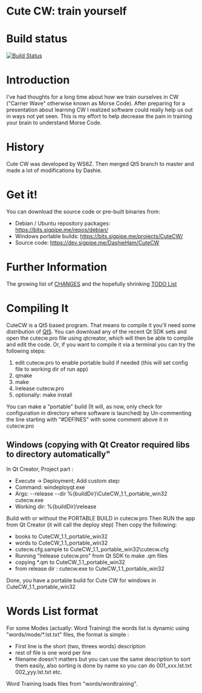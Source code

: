 Cute CW: train yourself
=======================

# Build status
[![Build Status](https://dronegh.sigpipe.me/api/badges/rhaamo/CuteCW/status.svg)](https://dronegh.sigpipe.me/rhaamo/CuteCW)

# Introduction

  I've had thoughts for a long time about how we train ourselves in CW
  ("Carrier Wave" otherwise known as Morse Code).  After preparing for a
  presentation about learning CW I realized software could really help
  us out in ways not yet seen.  This is my effort to help decrease the
  pain in training your brain to understand Morse Code.

# History
  Cute CW was developed by WS6Z.
  Then merged Qt5 branch to master and made a lot of modifications by Dashie.

# Get it!

  You can download the source code or pre-built binaries from:
  - Debian / Ubuntu repository packages: https://bits.sigpipe.me/repos/debian/
  - Windows portable builds: https://bits.sigpipe.me/projects/CuteCW/
  - Source code: https://dev.sigpipe.me/DashieHam/CuteCW

# Further Information

  The growing list of [CHANGES](https://dev.sigpipe.me/DashieHam/CuteCW/src/master/docs/CHANGES.org) and the hopefully shrinking [TODO List](https://dev.sigpipe.me/DashieHam/CuteCW/src/master/docs/TODO.org)

# Compiling It

  CuteCW is a Qt5 based program.  That means to compile it you'll need
  some distribution of [Qt5](http://qt.nokia.com/).  You can download any of the recent Qt SDK
  sets and open the cutecw.pro file using qtcreator, which will then
  be able to compile and edit the code.  Or, if you want to compile it
  via a terminal you can try the following steps:

  1. edit cutecw.pro to enable portable build if needed (this will set config file to working dir of run app)
  2. qmake
  3. make
  4. lrelease cutecw.pro
  5. optionally: make install

  You can make a "portable" build (It will, as now, only check for configuration in directory where software is launched) by
  Un-commenting the line starting with "#DEFINES" with some comment above it in cutecw.pro

## Windows (copying with Qt Creator required libs to directory automatically"
  In Qt Creator, Project part :
  
  - Execute -> Deployment; Add custom step:
  - Command: windeployqt.exe
  - Args: --release --dir %{buildDir}\CuteCW_1.1_portable_win32 cutecw.exe
  - Working dir: %{buildDir}\release

  Build with or without the PORTABLE BUILD in cutecw.pro
  Then RUN the app from Qt Creator (it will call the deploy step)
  Then copy the following:
  - books to CuteCW_1.1_portable_win32
  - words to CuteCW_1.1_portable_win32
  - cutecw.cfg.sample to CuteCW_1.1_portable_win32\cutecw.cfg
  - Running "lrelease cutecw.pro" from Qt SDK to make .qm files
  - copying *.qm to CuteCW_1.1_portable_win32
  - from release dir : cutecw.exe to CuteCW_1.1_portable_win32
  
  Done, you have a portable build for Cute CW for windows in CuteCW_1.1_portable_win32

# Words List format
 For some Modes (actually: Word Training) the words list is dynamic using "words/mode/*.lst.txt" files, the format is simple :
  - First line is the short (two, threes words) description
  - rest of file is one word per line
  - filename doesn't matters but you can use the same description to sort them easily, also sorting is done by name so you can do 001_xxx.lst.txt 002_yyy.lst.txt etc.

 Word Training loads files from "words/wordtraining".

